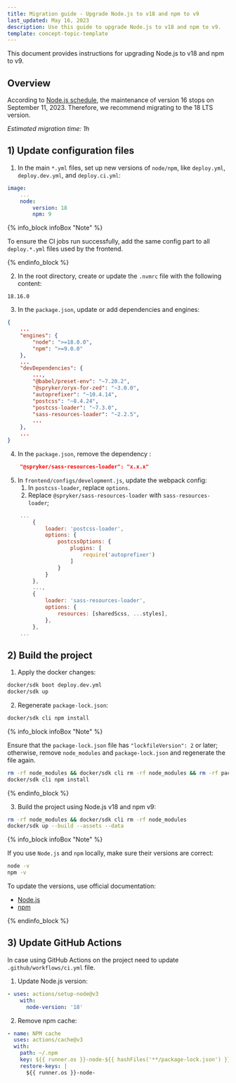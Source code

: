 ```yaml
---
title: Migration guide - Upgrade Node.js to v18 and npm to v9
last_updated: May 16, 2023
description: Use this guide to upgrade Node.js to v18 and npm to v9.
template: concept-topic-template
---
```


This document provides instructions for upgrading Node.js to v18 and npm to v9.

## Overview

According to [Node.js schedule](https://github.com/nodejs/release#release-schedule), the maintenance of version 16 stops on September 11, 2023. Therefore, we recommend migrating to the 18 LTS version.

*Estimated migration time: 1h*

## 1) Update configuration files

1. In the main `*.yml` files, set up new versions of `node/npm`, like `deploy.yml`, `deploy.dev.yml`, and `deploy.ci.yml`:

```yaml
image:
    ...
    node:
        version: 18
        npm: 9
```

{% info_block infoBox "Note" %}

To ensure the CI jobs run successfully, add the same config part to all `deploy.*.yml` files used by the frontend.

{% endinfo_block %}

2. In the root directory, create or update the `.nvmrc` file with the following content:

```text
18.16.0
```

3. In the `package.json`, update or add dependencies and engines:

```json
{
    ...
    "engines": {
        "node": ">=18.0.0",
        "npm": ">=9.0.0"
    },
    ...
    "devDependencies": {
        ...,
        "@babel/preset-env": "~7.20.2",
        "@spryker/oryx-for-zed": "~3.0.0",
        "autoprefixer": "~10.4.14",
        "postcss": "~8.4.24",
        "postcss-loader": "~7.3.0",
        "sass-resources-loader": "~2.2.5",
        ...
    },
    ...
}
```

4. In the `package.json`, remove the dependency :

```json
    "@spryker/sass-resources-loader": "x.x.x"
```

5. In `frontend/configs/development.js`, update the webpack config:
   1. In `postcss-loader`, replace `options`. 
   2. Replace `@spryker/sass-resources-loader` with `sass-resources-loader`;

```js
    ...
        {
            loader: 'postcss-loader',
            options: {
                postcssOptions: {
                    plugins: [
                        require('autoprefixer')
                    ]
                }
            }
        },
        ...,
        {
            loader: 'sass-resources-loader',
            options: {
                resources: [sharedScss, ...styles],
            },
        },
    ...
```

## 2) Build the project

1. Apply the docker changes:

```bash
docker/sdk boot deploy.dev.yml
docker/sdk up
```

2. Regenerate `package-lock.json`:

```bash
docker/sdk cli npm install
```

{% info_block infoBox "Note" %}

Ensure that the `package-lock.json` file has `"lockfileVersion": 2` or later; otherwise, remove `node_modules` and `package-lock.json` and regenerate the file again.

```bash
rm -rf node_modules && docker/sdk cli rm -rf node_modules && rm -rf package-lock.json
docker/sdk cli npm install
```

{% endinfo_block %}

3. Build the project using Node.js v18 and npm v9:

```bash
rm -rf node_modules && docker/sdk cli rm -rf node_modules
docker/sdk up --build --assets --data
```

{% info_block infoBox "Note" %}

If you use `Node.js` and `npm` locally, make sure their versions are correct:

```bash
node -v
npm -v
```

To update the versions, use official documentation:

- [Node.js](https://nodejs.org/en/download/package-manager)
- [npm](https://docs.npmjs.com/try-the-latest-stable-version-of-npm)

{% endinfo_block %}

## 3) Update GitHub Actions

In case using GitHub Actions on the project need to update `.github/workflows/ci.yml` file.

1. Update Node.js version:

```yaml
- uses: actions/setup-node@v3
    with:
      node-version: '18'
```

2. Remove npm cache:

```yaml
- name: NPM cache
  uses: actions/cache@v3
  with:
    path: ~/.npm
    key: ${{ runner.os }}-node-${{ hashFiles('**/package-lock.json') }}
    restore-keys: |
      ${{ runner.os }}-node-
```
